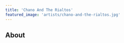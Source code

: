 ```yaml
---
title: 'Chano And The Rialtos'
featured_image: 'artists/chano-and-the-rialtos.jpg'
---
```


## About



